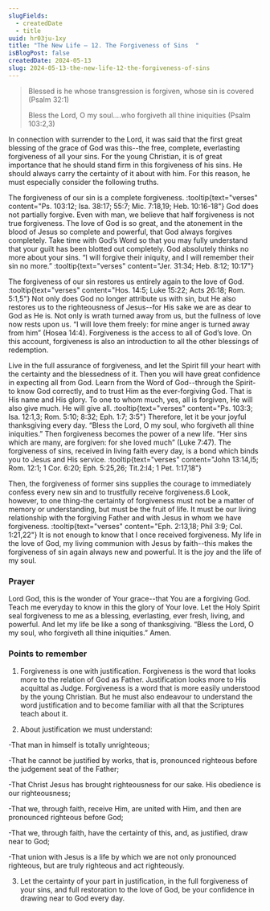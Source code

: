 ```yaml
---
slugFields:
  - createdDate
  - title
uuid: hr03ju-1xy
title: "The New Life – 12. The Forgiveness of Sins  "
isBlogPost: false
createdDate: 2024-05-13
slug: 2024-05-13-the-new-life-12-the-forgiveness-of-sins
---
```

> Blessed is he whose transgression is forgiven, whose sin is covered (Psalm 32:1)
>
> Bless the Lord, O my soul....who forgiveth all thine iniquities (Psalm 103:2,3)

 In connection with surrender to the Lord, it was said that the first great blessing of the grace of God was this--the free, complete, everlasting forgiveness of all your sins. For the young Christian, it is of great importance that he should stand firm in this forgiveness of his sins. He should always carry the certainty of it about with him. For this reason, he must especially consider the following truths.

The forgiveness of our sin is a complete forgiveness. :tooltip{text="verses" content="Ps. 103:12; Isa. 38:17; 55:7; Mic. 7:18,19; Heb. 10:16-18"} God does not partially forgive. Even with man, we believe that half forgiveness is not true forgiveness. The love of God is so great, and the atonement in the blood of Jesus so complete and powerful, that God always forgives completely. Take time with God’s Word so that you may fully understand that your guilt has been blotted out completely. God absolutely thinks no more about your sins. “I will forgive their iniquity, and I will remember their sin no more.” :tooltip{text="verses" content="Jer. 31:34; Heb. 8:12; 10:17"}

The forgiveness of our sin restores us entirely again to the love of God. :tooltip{text="verses" content="Hos. 14:5; Luke 15:22; Acts 26:18; Rom. 5:1,5"} Not only does God no longer attribute us with sin, but He also restores us to the righteousness of Jesus--for His sake we are as dear to God as He is. Not only is wrath turned away from us, but the fullness of love now rests upon us. “I will love them freely: for mine anger is turned away from him” (Hosea 14:4). Forgiveness is the access to all of God’s love. On this account, forgiveness is also an introduction to all the other blessings of redemption.

Live in the full assurance of forgiveness, and let the Spirit fill your heart with the certainty and the blessedness of it. Then you will have great confidence in expecting all from God. Learn from the Word of God--through the Spirit-to know God correctly, and to trust Him as the ever-forgiving God. That is His name and His glory. To one to whom much, yes, all is forgiven, He will also give much. He will give all. :tooltip{text="verses" content="Ps. 103:3; Isa. 12:1,3; Rom. 5:10; 8:32; Eph. 1:7; 3:5"} Therefore, let it be your joyful thanksgiving every day. “Bless the Lord, O my soul, who forgiveth all thine iniquities.” Then forgiveness becomes the power of a new life. “Her sins which are many, are forgiven: for she loved much” (Luke 7:47). The forgiveness of sins, received in living faith every day, is a bond which binds you to Jesus and His service. :tooltip{text="verses" content="John 13:14,l5; Rom. 12:1; 1 Cor. 6:20; Eph. 5:25,26; Tit.2:l4; 1 Pet. 1:17,18"}

Then, the forgiveness of former sins supplies the courage to immediately confess every new sin and to trustfully receive forgiveness.6 Look, however, to one thing-the certainty of forgiveness must not be a matter of memory or understanding, but must be the fruit of life. It must be our living relationship with the forgiving Father and with Jesus in whom we have forgiveness. :tooltip{text="verses" content="Eph. 2:13,18; Phil 3:9; Col. 1:21,22"} It is not enough to know that I once received forgiveness. My life in the love of God, my living communion with Jesus by faith--this makes the forgiveness of sin again always new and powerful. It is the joy and the life of my soul.

### Prayer

Lord God, this is the wonder of Your grace--that You are a forgiving God. Teach me everyday to know in this the glory of Your love. Let the Holy Spirit seal forgiveness to me as a blessing, everlasting, ever fresh, living, and powerful. And let my life be like a song of thanksgiving. “Bless the Lord, O my soul, who forgiveth all thine iniquities.” Amen.

### Points to remember

1. Forgiveness is one with justification. Forgiveness is the word that looks more to the relation of God as Father. Justification looks more to His acquittal as Judge. Forgiveness is a word that is more easily understood by the young Christian. But he must also endeavour to understand the word justification and to become familiar with all that the Scriptures teach about it.

2. About justification we must understand:

\-That man in himself is totally unrighteous;

\-That he cannot be justified by works, that is, pronounced righteous before the judgement seat of the Father;

\-That Christ Jesus has brought righteousness for our sake. His obedience is our righteousness;

\-That we, through faith, receive Him, are united with Him, and then are pronounced righteous before God;

\-That we, through faith, have the certainty of this, and, as justified, draw near to God;

\-That union with Jesus is a life by which we are not only pronounced righteous, but are truly righteous and act righteously.

3. Let the certainty of your part in justification, in the full forgiveness of your sins, and full restoration to the love of God, be your confidence in drawing near to God every day.
